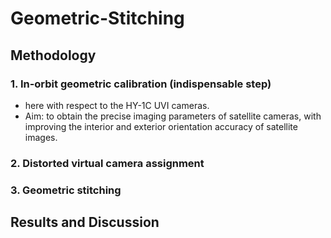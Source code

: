 Geometric-Stitching
===

##  Methodology

### 1. In-orbit geometric calibration (indispensable step)
- here with respect to the HY-1C UVI cameras.
- Aim: to obtain the precise imaging parameters of satellite cameras, with improving the interior and exterior orientation accuracy of satellite images.


### 2. Distorted virtual camera assignment

### 3. Geometric stitching


##  Results and Discussion

